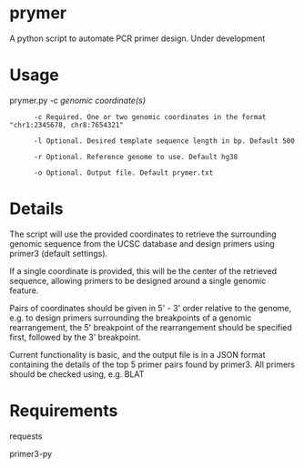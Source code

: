 # prymer
A python script to automate PCR primer design. Under development

# Usage
prymer.py -c _genomic coordinate(s)_

          -c Required. One or two genomic coordinates in the format "chr1:2345678, chr8:7654321"

          -l Optional. Desired template sequence length in bp. Default 500

          -r Optional. Reference genome to use. Default hg38

          -o Optional. Output file. Default prymer.txt

# Details
The script will use the provided coordinates to retrieve the surrounding genomic sequence from the UCSC database and 
design primers using primer3 (default settings).

If a single coordinate is provided, this will be the center of the retrieved sequence, allowing primers to be designed 
around a single genomic feature. 

Pairs of coordinates should be given in 5' - 3' order relative to the genome, e.g. to design primers surrounding the 
breakpoints of a genomic rearrangement, the 5' breakpoint
of the rearrangement should be specified first, followed by the 3' breakpoint.

Current functionality is basic, and the output file is in a JSON format containing the details of the top 5 primer pairs
found by primer3. All primers should be checked using, e.g. BLAT

# Requirements
requests

primer3-py